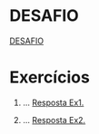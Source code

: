 
# DESAFIO

[DESAFIO](Desafio/README.md)

# Exercícios


1. ...
[Resposta Ex1.](exercicios/ex1.txt)


2. ...
[Resposta Ex2.](exercicios/ex2.txt)


